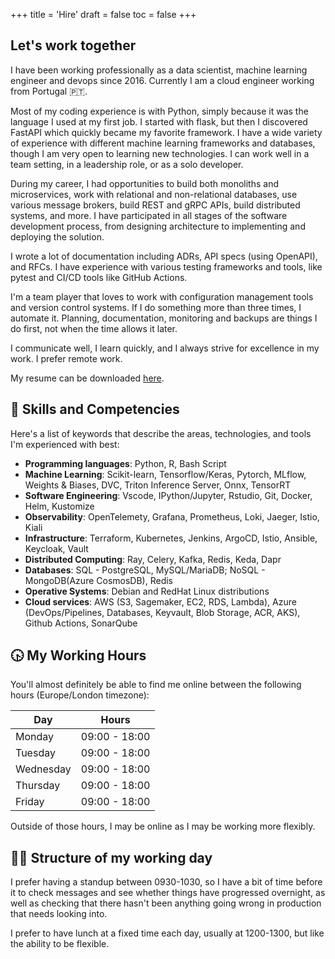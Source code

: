 +++
title = 'Hire'
draft = false
toc = false
+++

## Let's work together

I have been working professionally as a data scientist, machine learning engineer and devops since 2016.
Currently I am a cloud engineer working from Portugal 🇵🇹.

Most of my coding experience is with Python, simply because it was the language I used at my first job.
I started with flask, but then I discovered FastAPI which quickly became my favorite framework.
I have a wide variety of experience with different machine learning frameworks and databases, though I
am very open to learning new technologies.
I can work well in a team setting, in a leadership role, or as a solo developer.

During my career, I had opportunities to build both monoliths and microservices, work with relational and
non-relational databases, use various message brokers, build REST and gRPC APIs, build distributed systems,
and more. I have participated in all stages of the software development process, from designing architecture
to implementing and deploying the solution.

I wrote a lot of documentation including ADRs, API specs (using OpenAPI), and RFCs.
I have experience with various testing frameworks and tools, like pytest and CI/CD tools like GitHub Actions.

I'm a team player that loves to work with configuration management tools and version control systems.
If I do something more than three times, I automate it. Planning, documentation, monitoring and backups are
things I do first, not when the time allows it later.

I communicate well, I learn quickly, and I always strive for excellence in my work. I prefer remote work.

My resume can be downloaded [here](https://drive.proton.me/urls/R98C9MZBWC#YHCtG50HqwKj).

## 🔧 Skills and Competencies

Here's a list of keywords that describe the areas, technologies, and tools I'm experienced with best:

- **Programming languages**: Python, R, Bash Script
- **Machine Learning**: Scikit-learn, Tensorflow/Keras, Pytorch, MLflow, Weights & Biases, DVC, Triton Inference Server, Onnx, TensorRT
- **Software Engineering**: Vscode, IPython/Jupyter, Rstudio, Git, Docker, Helm, Kustomize
- **Observability**: OpenTelemety, Grafana, Prometheus, Loki, Jaeger, Istio, Kiali
- **Infrastructure**: Terraform, Kubernetes, Jenkins, ArgoCD, Istio, Ansible, Keycloak, Vault
- **Distributed Computing**: Ray, Celery, Kafka, Redis, Keda, Dapr
- **Databases**: SQL - PostgreSQL, MySQL/MariaDB; NoSQL - MongoDB(Azure CosmosDB), Redis
- **Operative Systems**: Debian and RedHat Linux distributions
- **Cloud services**: AWS (S3, Sagemaker, EC2, RDS, Lambda), Azure (DevOps/Pipelines, Databases, Keyvault, Blob Storage, ACR,
AKS), Github Actions, SonarQube

## 🕟 My Working Hours

You'll almost definitely be able to find me online between the following hours (Europe/London timezone):

| Day       | Hours          |
|-----------|----------------|
| Monday    | 09:00 - 18:00  |
| Tuesday   | 09:00 - 18:00  |
| Wednesday | 09:00 - 18:00  |
| Thursday  | 09:00 - 18:00  |
| Friday    | 09:00 - 18:00  |

Outside of those hours, I may be online as I may be working more flexibly.

## 🧑‍💼 Structure of my working day

I prefer having a standup between 0930-1030, so I have a bit of time before it to check messages and see whether
things have progressed overnight, as well as checking that there hasn't been anything going wrong in production
that needs looking into.

I prefer to have lunch at a fixed time each day, usually at 1200-1300, but like the ability to be flexible.
